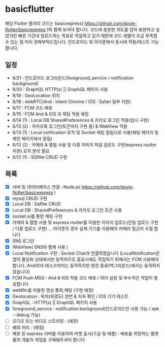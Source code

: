 # basicflutter

해당 Flutter 플러터 코드는 basicexpress( https://github.com/doyle-flutter/basicexpress )와 함께 보셔야 합니다.
코드에 충분한 의도를 담아 표현하고 싶었지만 빠른 기간내 업로드하는 목표로 작업하고 있기 때문에 코드 레벨이 조금 부족할 수 있는 점 미리 양해부탁드립니다.
안드로이드 및 아이폰에서 동시에 적용/테스트 가능합니다.

## 일정
 - 8/21 : 안드로이드 포그라운드(foreground_service / notification background)
 - 8/20 : GraphQL HTTP(s) || GraphQL 패키지 사용
 - 8/19 : GeoLocation 위치
 - 8/18 : webRTC(And : Intent Chrome / IOS : Safari 일부 지원)
 - 8/17 : FCM 코드 배포
 - 8/15 : FCM And & IOS 과 채팅 적용 예정
 - 8/14 (1) : Local DB SharedPreferences & 카카오 로그인 적용(임시 구현)
 - 8/13 (2) : 카카오톡 로그인(토큰까지 구현 중) & WebView 적용
 - 8/13 (1) : Local notification 로직 및 Socket 채팅 알림으로 사용(채팅 페이지 및 메인 페이지에서 알림)
 - 8/12 (2) : 카메라 & 앨범 사용 및 다중 이미지 파일 업로드 구현(express multer 지원) 로직 분리 필요
 - 8/12 (1) : SQflite CRUD 구현

## 목록
 - [x] 서버 및 데이터베이스 연결 : Node.js( https://github.com/doyle-flutter/basicexpress )
 - [x] mysql CRUD 구현
 - [x] Local DB : Sqflite CRUD
 - [x] Local DB : SharedPreferences & 카카오 로그인 토큰 사용
 - [x] socket.io를 통한 채팅 구현
 - [x] 카메라 & 앨범 사용 및 express multer를 이용한 이미지 업로드(단일 업로드 구현 / 다중 업로드 구현) ... 아이폰의 경우 실제 기기를 이용해야 카메라 접근이 수월 합니다
 - [x] SNS 로그인
 - [x] WebView( SNS와 함께 사용 )
 - [x] Local Notification 구현 : Socket Chat과 연결하였습니다
 (LocalNotification은 앱이 활성화 상태에서만 동작하므로 종료시에도 작업하기 위해서는 FCM 사용해야합니다, And/IOS 테스크까지는 동작하지만 완전 종료(백그라운드)에서는 동작하지 않습니다)
 - [x] FCM Push MSG : And & IOS 적용 코드 배포 / 여러 설정 및 부수적인 작업이 필요합니다
 - [x] webRtc를 이용한 영상 통화,채팅 (구현 예정)
 - [x] Geolocation : 위치(위경도) 한번 & 지속 확인 / IOS 기기 테스트
 - [x] GraphQL : HTTP(s) || GraphQL 패키지 사용
 - [x] foreground_service : notification background(안드로이드만 사용 가능 / apk --debug 가능)
 - [ ] 오디오 또는 비디오 스트리밍 : (예정)
 - [ ] 예외 처리 : (예정)
 - [ ] 배포 된 express 서버를 이용하여 마켓 출시(구글 및 애플) : 배포를 희망하는 플랫폼의 개발자 계정을 구매해주셔야 합니다
